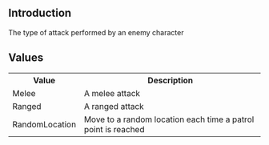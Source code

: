 ## Introduction
The type of attack performed by an enemy character

## Values
<table>
	<tr>
		<th>Value</th>
		<th>Description</th>
	</tr>
	<tr>
		<td>Melee</td>
		<td>A melee attack</td>
	</tr>
	<tr>
		<td>Ranged</td>
		<td>A ranged attack</td>
	</tr>
	<tr>
		<td>RandomLocation</td>
		<td>Move to a random location each time a patrol point is reached</td>
	</tr>
</table>